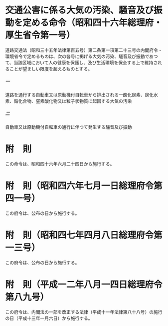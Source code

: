 # 交通公害に係る大気の汚染、騒音及び振動を定める命令（昭和四十六年総理府・厚生省令第一号）
道路交通法（昭和三十五年法律第百五号）第二条第一項第二十三号の内閣府令・環境省令で定めるものは、次の各号に掲げる大気の汚染、騒音及び振動であつて、当該区域において人の健康を保護し、及び生活環境を保全する上で維持されることが望ましい限度を超えるものとする。
##### 一
道路を通行する自動車又は原動機付自転車から排出される一酸化炭素、炭化水素、鉛化合物、窒素酸化物又は粒子状物質に起因する大気の汚染
##### 二
自動車又は原動機付自転車の通行に伴つて発生する騒音及び振動
# 附　則
この命令は、昭和四十六年六月二十四日から施行する。
# 附　則（昭和四六年七月一日総理府令第四一号）
この府令は、公布の日から施行する。
# 附　則（昭和四七年四月八日総理府令第一三号）
この府令は、公布の日から施行する。
# 附　則（平成一二年八月一四日総理府令第八九号）
この府令は、内閣法の一部を改正する法律（平成十一年法律第八十八号）の施行の日（平成十三年一月六日）から施行する。

